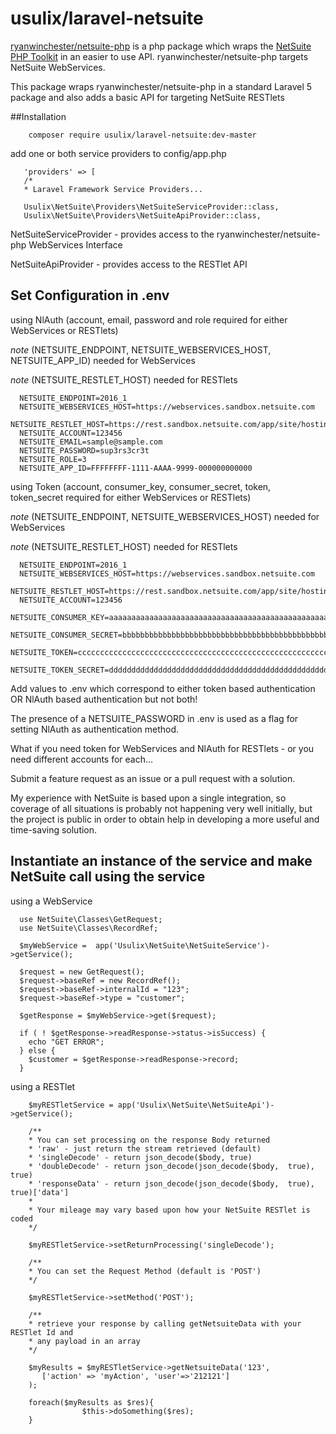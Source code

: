 # usulix/laravel-netsuite

[ryanwinchester/netsuite-php](https://github.com/ryanwinchester/netsuite-php) is a php package which 
wraps the [NetSuite PHP Toolkit](http://www.netsuite.com/portal/developers/resources/suitetalk-sample-applications.shtml)
in an easier to use API. ryanwinchester/netsuite-php targets NetSuite WebServices.
 
This package wraps ryanwinchester/netsuite-php in a standard Laravel 5 package and also adds a basic
API for targeting NetSuite RESTlets

##Installation

```
    composer require usulix/laravel-netsuite:dev-master
```

add one or both service providers to config/app.php

```
   'providers' => [
   /*
   * Laravel Framework Service Providers...
   
   Usulix\NetSuite\Providers\NetSuiteServiceProvider::class,
   Usulix\NetSuite\Providers\NetSuiteApiProvider::class,
```

NetSuiteServiceProvider - provides access to the ryanwinchester/netsuite-php WebServices 
Interface 

NetSuiteApiProvider - provides access to the RESTlet API

## Set Configuration in .env
  using NlAuth (account, email, password and role required for either WebServices or RESTlets)
  
  _note_ (NETSUITE_ENDPOINT, NETSUITE_WEBSERVICES_HOST, NETSUITE_APP_ID) needed for WebServices
  
  _note_ (NETSUITE_RESTLET_HOST) needed for RESTlets
  
```
  NETSUITE_ENDPOINT=2016_1 
  NETSUITE_WEBSERVICES_HOST=https://webservices.sandbox.netsuite.com
  NETSUITE_RESTLET_HOST=https://rest.sandbox.netsuite.com/app/site/hosting/restlet.nl
  NETSUITE_ACCOUNT=123456
  NETSUITE_EMAIL=sample@sample.com
  NETSUITE_PASSWORD=sup3rs3cr3t
  NETSUITE_ROLE=3
  NETSUITE_APP_ID=FFFFFFFF-1111-AAAA-9999-000000000000
```

using Token (account, consumer_key, consumer_secret, token, token_secret required for either WebServices or RESTlets)
  
  _note_ (NETSUITE_ENDPOINT, NETSUITE_WEBSERVICES_HOST) needed for WebServices
  
  _note_ (NETSUITE_RESTLET_HOST) needed for RESTlets
  
```
  NETSUITE_ENDPOINT=2016_1 
  NETSUITE_WEBSERVICES_HOST=https://webservices.sandbox.netsuite.com
  NETSUITE_RESTLET_HOST=https://rest.sandbox.netsuite.com/app/site/hosting/restlet.nl
  NETSUITE_ACCOUNT=123456
  NETSUITE_CONSUMER_KEY=aaaaaaaaaaaaaaaaaaaaaaaaaaaaaaaaaaaaaaaaaaaaaaaaaaaaaaaaaaaaaaaa
  NETSUITE_CONSUMER_SECRET=bbbbbbbbbbbbbbbbbbbbbbbbbbbbbbbbbbbbbbbbbbbbbbbbbbbbbbbbbbbbbbbb
  NETSUITE_TOKEN=cccccccccccccccccccccccccccccccccccccccccccccccccccccccccccccccc
  NETSUITE_TOKEN_SECRET=dddddddddddddddddddddddddddddddddddddddddddddddddddddddddddddddd
```

Add values to .env which correspond to either token based authentication OR NlAuth based authentication but not both!

The presence of a NETSUITE_PASSWORD in .env is used as a flag for setting NlAuth as authentication method.

What if you need token for WebServices and NlAuth for RESTlets - or you need different accounts for each...

Submit a feature request as an issue or a pull request with a solution. 

My experience with NetSuite is based upon a single integration, so coverage of all situations is 
probably not happening very well initially, but the project is public in order to obtain help in 
developing a more useful and time-saving solution.

## Instantiate an instance of the service and make NetSuite call using the service

using a WebService

```
  use NetSuite\Classes\GetRequest;
  use NetSuite\Classes\RecordRef;
  
  $myWebService =  app('Usulix\NetSuite\NetSuiteService')->getService();
  
  $request = new GetRequest();
  $request->baseRef = new RecordRef();
  $request->baseRef->internalId = "123";
  $request->baseRef->type = "customer";
  
  $getResponse = $myWebService->get($request);
  
  if ( ! $getResponse->readResponse->status->isSuccess) {
    echo "GET ERROR";
  } else {
    $customer = $getResponse->readResponse->record;
  }

```

using a RESTlet

```
    $myRESTletService = app('Usulix\NetSuite\NetSuiteApi')->getService();
    
    /**
    * You can set processing on the response Body returned
    * 'raw' - just return the stream retrieved (default)
    * 'singleDecode' - return json_decode($body, true)
    * 'doubleDecode' - return json_decode(json_decode($body,  true), true)
    * 'responseData' - return json_decode(json_decode($body,  true), true)['data']
    *
    * Your mileage may vary based upon how your NetSuite RESTlet is coded
    */
    
    $myRESTletService->setReturnProcessing('singleDecode');
    
    /**
    * You can set the Request Method (default is 'POST')
    */
    
    $myRESTletService->setMethod('POST');
    
    /**
    * retrieve your response by calling getNetsuiteData with your RESTlet Id and
    * any payload in an array
    */
    
    $myResults = $myRESTletService->getNetsuiteData('123', 
       ['action' => 'myAction', 'user'=>'212121']
    );
    
    foreach($myResults as $res){
                $this->doSomething($res);
    }
```
